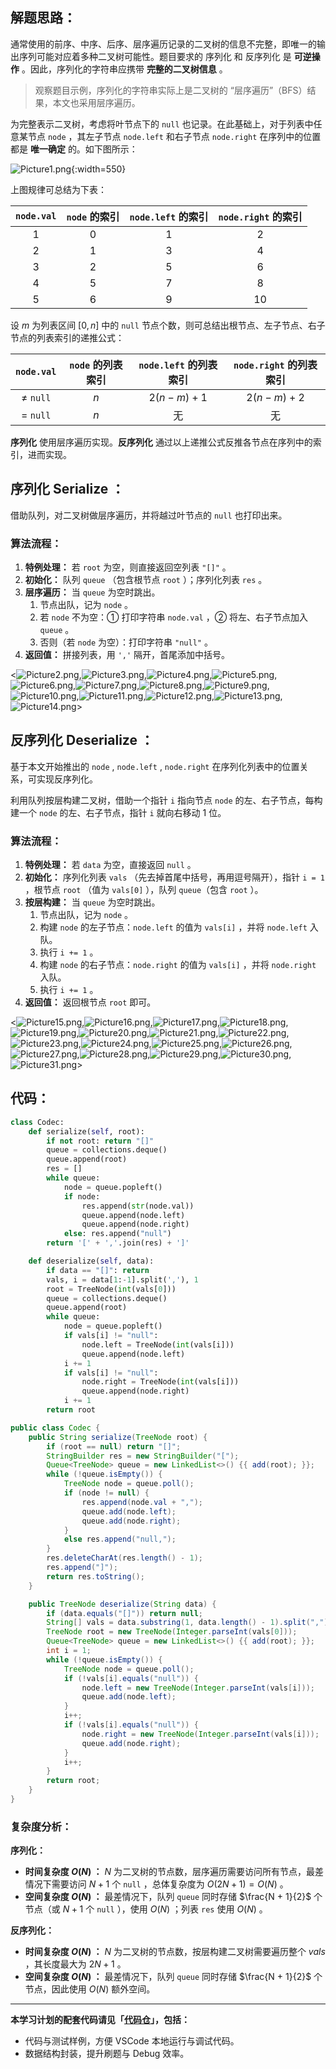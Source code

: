 ## 解题思路：

通常使用的前序、中序、后序、层序遍历记录的二叉树的信息不完整，即唯一的输出序列可能对应着多种二叉树可能性。题目要求的 序列化 和 反序列化 是 **可逆操作** 。因此，序列化的字符串应携带 **完整的二叉树信息** 。

> 观察题目示例，序列化的字符串实际上是二叉树的 “层序遍历”（BFS）结果，本文也采用层序遍历。

为完整表示二叉树，考虑将叶节点下的 `null` 也记录。在此基础上，对于列表中任意某节点 `node` ，其左子节点 `node.left` 和右子节点 `node.right` 在序列中的位置都是 **唯一确定** 的。如下图所示：

![Picture1.png](https://pic.leetcode-cn.com/1603117385-ehAGsP-Picture1.png){:width=550}

上图规律可总结为下表：

| `node.val` | `node` 的索引 | `node.left` 的索引 | `node.right` 的索引 |
| :--------: | :-----------: | :----------------: | :-----------------: |
|    $1$     |      $0$      |        $1$         |         $2$         |
|    $2$     |      $1$      |        $3$         |         $4$         |
|    $3$     |      $2$      |        $5$         |         $6$         |
|    $4$     |      $5$      |        $7$         |         $8$         |
|    $5$     |      $6$      |        $9$         |        $10$         |

设 $m$ 为列表区间 $[0, n]$ 中的 `null` 节点个数，则可总结出根节点、左子节点、右子节点的列表索引的递推公式：

|  `node.val`  | `node` 的列表索引 | `node.left` 的列表索引 | `node.right` 的列表索引 |
| :----------: | :---------------: | :--------------------: | :---------------------: |
| $\ne$ `null` |        $n$        |      $2(n-m) + 1$      |      $2(n-m) + 2$       |
|  $=$ `null`  |        $n$        |           无           |           无            |

**序列化** 使用层序遍历实现。**反序列化** 通过以上递推公式反推各节点在序列中的索引，进而实现。

## 序列化 Serialize ：

借助队列，对二叉树做层序遍历，并将越过叶节点的 `null` 也打印出来。

### 算法流程：

1. **特例处理：** 若 `root` 为空，则直接返回空列表 `"[]"` 。
2. **初始化：** 队列 `queue` （包含根节点 `root` ）；序列化列表 `res` 。
3. **层序遍历：** 当 `queue` 为空时跳出。
   1. 节点出队，记为 `node` 。
   2. 若 `node` 不为空：① 打印字符串 `node.val` ，② 将左、右子节点加入 `queue` 。
   3. 否则（若 `node` 为空）：打印字符串 `"null"` 。
4. **返回值：** 拼接列表，用 `','` 隔开，首尾添加中括号。

<![Picture2.png](https://pic.leetcode-cn.com/1603117385-wmoUSQ-Picture2.png),![Picture3.png](https://pic.leetcode-cn.com/1603117385-UEgpOH-Picture3.png),![Picture4.png](https://pic.leetcode-cn.com/1603117385-yFlBIF-Picture4.png),![Picture5.png](https://pic.leetcode-cn.com/1603117385-ZrhoFK-Picture5.png),![Picture6.png](https://pic.leetcode-cn.com/1603117385-xJrjxc-Picture6.png),![Picture7.png](https://pic.leetcode-cn.com/1603117385-uaYOCC-Picture7.png),![Picture8.png](https://pic.leetcode-cn.com/1603117385-KJezRV-Picture8.png),![Picture9.png](https://pic.leetcode-cn.com/1603117385-GWylSS-Picture9.png),![Picture10.png](https://pic.leetcode-cn.com/1603117385-TjmJwG-Picture10.png),![Picture11.png](https://pic.leetcode-cn.com/1603117385-dSelCu-Picture11.png),![Picture12.png](https://pic.leetcode-cn.com/1603117385-ZCwlAy-Picture12.png),![Picture13.png](https://pic.leetcode-cn.com/1603117385-oMjbol-Picture13.png),![Picture14.png](https://pic.leetcode-cn.com/1603117385-fRWVBK-Picture14.png)>

## 反序列化 Deserialize ：

基于本文开始推出的 `node` , `node.left` , `node.right` 在序列化列表中的位置关系，可实现反序列化。

利用队列按层构建二叉树，借助一个指针 `i` 指向节点 `node` 的左、右子节点，每构建一个 `node` 的左、右子节点，指针 `i` 就向右移动 $1$ 位。

### 算法流程：

1. **特例处理：** 若 `data` 为空，直接返回 `null` 。
2. **初始化：** 序列化列表 `vals` （先去掉首尾中括号，再用逗号隔开），指针 `i = 1` ，根节点 `root` （值为 `vals[0]` ），队列 `queue`（包含 `root` ）。
3. **按层构建：** 当 `queue` 为空时跳出。
   1. 节点出队，记为 `node` 。
   2. 构建 `node` 的左子节点：`node.left` 的值为 `vals[i]` ，并将 `node.left` 入队。
   3. 执行 `i += 1` 。
   4. 构建 `node` 的右子节点：`node.right` 的值为 `vals[i]` ，并将 `node.right` 入队。
   5. 执行 `i += 1` 。
4. **返回值：** 返回根节点 `root` 即可。

<![Picture15.png](https://pic.leetcode-cn.com/1603117385-uvKOBl-Picture15.png),![Picture16.png](https://pic.leetcode-cn.com/1603117385-TRsTKE-Picture16.png),![Picture17.png](https://pic.leetcode-cn.com/1603117385-gHPLUg-Picture17.png),![Picture18.png](https://pic.leetcode-cn.com/1603117385-GVUBJX-Picture18.png),![Picture19.png](https://pic.leetcode-cn.com/1603117385-ivwlHv-Picture19.png),![Picture20.png](https://pic.leetcode-cn.com/1603117385-pIPjom-Picture20.png),![Picture21.png](https://pic.leetcode-cn.com/1603117385-NyaOkB-Picture21.png),![Picture22.png](https://pic.leetcode-cn.com/1603117385-dKntBu-Picture22.png),![Picture23.png](https://pic.leetcode-cn.com/1603117385-QbdFOw-Picture23.png),![Picture24.png](https://pic.leetcode-cn.com/1603117385-vctarq-Picture24.png),![Picture25.png](https://pic.leetcode-cn.com/1603117385-uGbitX-Picture25.png),![Picture26.png](https://pic.leetcode-cn.com/1603117385-hLRmwd-Picture26.png),![Picture27.png](https://pic.leetcode-cn.com/1603117385-Hfyuyj-Picture27.png),![Picture28.png](https://pic.leetcode-cn.com/1603117385-jKTBKw-Picture28.png),![Picture29.png](https://pic.leetcode-cn.com/1603117385-uvlvyV-Picture29.png),![Picture30.png](https://pic.leetcode-cn.com/1603117385-OKajxr-Picture30.png),![Picture31.png](https://pic.leetcode-cn.com/1603117385-wkwBBw-Picture31.png)>

## 代码：

```Python []
class Codec:
    def serialize(self, root):
        if not root: return "[]"
        queue = collections.deque()
        queue.append(root)
        res = []
        while queue:
            node = queue.popleft()
            if node:
                res.append(str(node.val))
                queue.append(node.left)
                queue.append(node.right)
            else: res.append("null")
        return '[' + ','.join(res) + ']'

    def deserialize(self, data):
        if data == "[]": return
        vals, i = data[1:-1].split(','), 1
        root = TreeNode(int(vals[0]))
        queue = collections.deque()
        queue.append(root)
        while queue:
            node = queue.popleft()
            if vals[i] != "null":
                node.left = TreeNode(int(vals[i]))
                queue.append(node.left)
            i += 1
            if vals[i] != "null":
                node.right = TreeNode(int(vals[i]))
                queue.append(node.right)
            i += 1
        return root
```

```Java []
public class Codec {
    public String serialize(TreeNode root) {
        if (root == null) return "[]";
        StringBuilder res = new StringBuilder("[");
        Queue<TreeNode> queue = new LinkedList<>() {{ add(root); }};
        while (!queue.isEmpty()) {
            TreeNode node = queue.poll();
            if (node != null) {
                res.append(node.val + ",");
                queue.add(node.left);
                queue.add(node.right);
            }
            else res.append("null,");
        }
        res.deleteCharAt(res.length() - 1);
        res.append("]");
        return res.toString();
    }

    public TreeNode deserialize(String data) {
        if (data.equals("[]")) return null;
        String[] vals = data.substring(1, data.length() - 1).split(",");
        TreeNode root = new TreeNode(Integer.parseInt(vals[0]));
        Queue<TreeNode> queue = new LinkedList<>() {{ add(root); }};
        int i = 1;
        while (!queue.isEmpty()) {
            TreeNode node = queue.poll();
            if (!vals[i].equals("null")) {
                node.left = new TreeNode(Integer.parseInt(vals[i]));
                queue.add(node.left);
            }
            i++;
            if (!vals[i].equals("null")) {
                node.right = new TreeNode(Integer.parseInt(vals[i]));
                queue.add(node.right);
            }
            i++;
        }
        return root;
    }
}
```

### 复杂度分析：

**序列化：**

- **时间复杂度 $O(N)$ ：** $N$ 为二叉树的节点数，层序遍历需要访问所有节点，最差情况下需要访问 $N + 1$ 个 `null` ，总体复杂度为 $O(2N + 1) = O(N)$ 。
- **空间复杂度 $O(N)$ ：** 最差情况下，队列 `queue` 同时存储 $\frac{N + 1}{2}$ 个节点（或 $N+1$ 个 `null` ），使用 $O(N)$ ；列表 `res` 使用 $O(N)$ 。

**反序列化：**

- **时间复杂度 $O(N)$ ：** $N$ 为二叉树的节点数，按层构建二叉树需要遍历整个 $vals$ ，其长度最大为 $2N+1$ 。
- **空间复杂度 $O(N)$ ：** 最差情况下，队列 `queue` 同时存储 $\frac{N + 1}{2}$ 个节点，因此使用 $O(N)$ 额外空间。

---

**本学习计划的配套代码请见「[代码仓](https://github.com/krahets/selected-coding-interview)」，包括：**

- 代码与测试样例，方便 VSCode 本地运行与调试代码。
- 数据结构封装，提升刷题与 Debug 效率。
